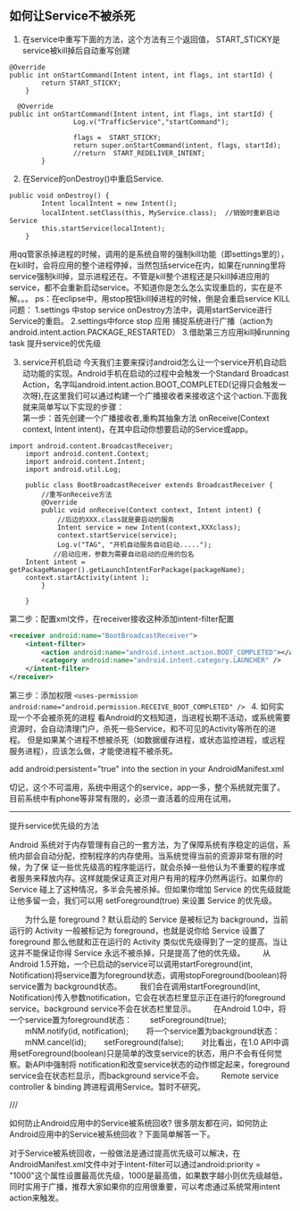 ## 如何让Service不被杀死
1. 在service中重写下面的方法，这个方法有三个返回值， START_STICKY是service被kill掉后自动重写创建
```
@Override
public int onStartCommand(Intent intent, int flags, int startId) {
        return START_STICKY;
    }

  @Override
public int onStartCommand(Intent intent, int flags, int startId) {
                Log.v("TrafficService","startCommand");
                
                flags =  START_STICKY;
                return super.onStartCommand(intent, flags, startId);
                //return  START_REDELIVER_INTENT;
        }
```
2. 在Service的onDestroy()中重启Service.
```
public void onDestroy() {   
        Intent localIntent = new Intent();
        localIntent.setClass(this, MyService.class);  //销毁时重新启动Service
        this.startService(localIntent);
    }
```
用qq管家杀掉进程的时候，调用的是系统自带的强制kill功能（即settings里的），在kill时，会将应用的整个进程停掉，当然包括service在内，如果在running里将service强制kill掉，显示进程还在。不管是kill整个进程还是只kill掉进应用的 service，都不会重新启动service。不知道你是怎么怎么实现重启的，实在是不解。。。
ps：在eclipse中，用stop按钮kill掉进程的时候，倒是会重启service
KILL问题：
1.settings 中stop service
onDestroy方法中，调用startService进行Service的重启。
2.settings中force stop 应用
捕捉系统进行广播（action为android.intent.action.PACKAGE_RESTARTED）
3.借助第三方应用kill掉running task
提升service的优先级

3. service开机启动
今天我们主要来探讨android怎么让一个service开机自动启动功能的实现。Android手机在启动的过程中会触发一个Standard Broadcast Action，名字叫android.intent.action.BOOT_COMPLETED(记得只会触发一次呀),在这里我们可以通过构建一个广播接收者来接收这个这个action.下面我就来简单写以下实现的步骤：  
第一步：首先创建一个广播接收者,重构其抽象方法 onReceive(Context context, Intent intent)，在其中启动你想要启动的Service或app。
```
import android.content.BroadcastReceiver;  
    import android.content.Context;  
    import android.content.Intent;  
    import android.util.Log;  
      
    public class BootBroadcastReceiver extends BroadcastReceiver {  
        //重写onReceive方法  
        @Override  
        public void onReceive(Context context, Intent intent) {  
            //后边的XXX.class就是要启动的服务  
            Intent service = new Intent(context,XXXclass);  
            context.startService(service);  
            Log.v("TAG", "开机自动服务自动启动.....");  
           //启动应用，参数为需要自动启动的应用的包名
    Intent intent = getPackageManager().getLaunchIntentForPackage(packageName);
    context.startActivity(intent );        
        }  
      
    }
```
第二步：配置xml文件，在receiver接收这种添加intent-filter配置 
```xml
<receiver android:name="BootBroadcastReceiver">  
    <intent-filter>  
        <action android:name="android.intent.action.BOOT_COMPLETED"></action>  
        <category android:name="android.intent.category.LAUNCHER" />  
    </intent-filter>  
</receiver>
```
第三步：添加权限 `<uses-permission android:name="android.permission.RECEIVE_BOOT_COMPLETED" /> ` 
4. 如何实现一个不会被杀死的进程
看Android的文档知道，当进程长期不活动，或系统需要资源时，会自动清理门户，杀死一些Service，和不可见的Activity等所在的进程。
但是如果某个进程不想被杀死（如数据缓存进程，或状态监控进程，或远程服务进程），应该怎么做，才能使进程不被杀死。

add android:persistent="true" into the <application> section in your AndroidManifest.xml

切记，这个不可滥用，系统中用这个的service，app一多，整个系统就完蛋了。
目前系统中有phone等非常有限的，必须一直活着的应用在试用。

------------------------------------------------
提升service优先级的方法

Android 系统对于内存管理有自己的一套方法，为了保障系统有序稳定的运信，系统内部会自动分配，控制程序的内存使用。当系统觉得当前的资源非常有限的时候，为了保 证一些优先级高的程序能运行，就会杀掉一些他认为不重要的程序或者服务来释放内存。这样就能保证真正对用户有用的程序仍然再运行。如果你的 Service 碰上了这种情况，多半会先被杀掉。但如果你增加 Service 的优先级就能让他多留一会，我们可以用 setForeground(true) 来设置 Service 的优先级。 

　　为什么是 foreground ? 默认启动的 Service 是被标记为 background，当前运行的 Activity 一般被标记为 foreground，也就是说你给 Service 设置了 foreground 那么他就和正在运行的 Activity 类似优先级得到了一定的提高。当让这并不能保证你得 Service 永远不被杀掉，只是提高了他的优先级。 
　　从Android 1.5开始，一个已启动的service可以调用startForeground(int, Notification)将service置为foreground状态，调用stopForeground(boolean)将service置为 background状态。 
　　我们会在调用startForeground(int, Notification)传入参数notification，它会在状态栏里显示正在进行的foreground service。background service不会在状态栏里显示。 
　　在Android 1.0中，将一个service置为foreground状态： 
　　setForeground(true); 
　　mNM.notify(id, notification); 
　　将一个service置为background状态： 
　　mNM.cancel(id); 
　　setForeground(false); 
　　对比看出，在1.0 API中调用setForeground(boolean)只是简单的改变service的状态，用户不会有任何觉察。新API中强制将 notification和改变service状态的动作绑定起来，foreground service会在状态栏显示，而background service不会。 
　　Remote service controller & binding 
跨进程调用Service。暂时不研究。 

///

如何防止Android应用中的Service被系统回收?         很多朋友都在问，如何防止Android应用中的Service被系统回收？下面简单解答一下。

对于Service被系统回收，一般做法是通过提高优先级可以解决，在AndroidManifest.xml文件中对于intent-filter可以通过android:priority = "1000"这个属性设置最高优先级，1000是最高值，如果数字越小则优先级越低，同时实用于广播，推荐大家如果你的应用很重要，可以考虑通过系统常用intent action来触发。 
